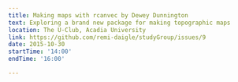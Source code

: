 ```yaml
---
title: Making maps with rcanvec by Dewey Dunnington
text: Exploring a brand new package for making topographic maps
location: The U-Club, Acadia University
link: https://github.com/remi-daigle/studyGroup/issues/9
date: 2015-10-30
startTime: '14:00'
endTime: '16:00'

---
```

